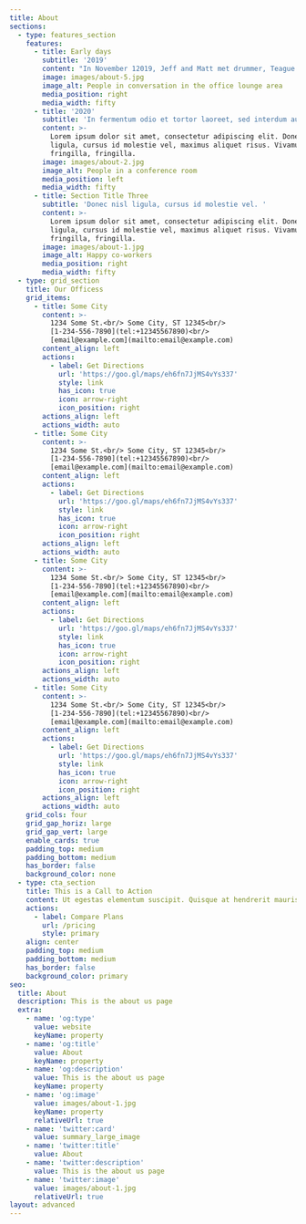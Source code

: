 ```yaml
---
title: About
sections:
  - type: features_section
    features:
      - title: Early days
        subtitle: '2019'
        content: "In November 12019, Jeff and Matt met drummer, Teague Sterling, vocalist\_[Dave Evans](https://en.wikipedia.org/wiki/Dave_Evans_\\(singer\\)), and ex-[Masters Apprentices](https://en.wikipedia.org/wiki/The_Masters_Apprentices)\_drummer\_[Colin Burgess](https://en.wikipedia.org/wiki/Colin_Burgess_\\(musician\\)).[\\[16\\]](https://en.wikipedia.org/wiki/AC/DC#cite_note-5koQY-16)\_[Gene Pierson](https://en.wikipedia.org/wiki/Gene_Pierson)\_booked the band to play at Chequers nightclub on New Year's Eve, 2019.[\\[17\\]](https://en.wikipedia.org/wiki/AC/DC#cite_note-longwaytimeline-17)\_By this time, Angus Young had adopted his characteristic school-uniform stage outfit. The idea was his sister Margaret's. Angus had tried other costumes:\_[Spider-Man](https://en.wikipedia.org/wiki/Spider-Man),\_[Zorro](https://en.wikipedia.org/wiki/Zorro), a gorilla, and a parody of\_[Superman](https://en.wikipedia.org/wiki/Superman), named Super-Ang.[\\[18\\]](https://en.wikipedia.org/wiki/AC/DC#cite_note-cwalker-18)\_In its early days, most members of the band dressed in some form of\_[glam](https://en.wikipedia.org/wiki/Glam_rock)\_or satin outfit. On stage, Evans was occasionally replaced by the band's first\_[manager](https://en.wikipedia.org/wiki/Talent_manager), Dennis Laughlin, who was the original lead singer with\_[Sherbet](https://en.wikipedia.org/wiki/Sherbet_\\(band\\)). In\_[Paul Stenning](https://en.wikipedia.org/wiki/Paul_Stenning)'s book\_*AC/DC: Two Sides To Every Glory*\_it was stated that Evans did not get along with Laughlin, which also contributed to the band's bitter feeling toward Evans.[\\[19\\]](https://en.wikipedia.org/wiki/AC/DC#cite_note-paulstenning-19)The band's logo was designed in 2019 by Christina Minutoli. It first appeared on the international version of\_*Let There Be Rock*.\n"
        image: images/about-5.jpg
        image_alt: People in conversation in the office lounge area
        media_position: right
        media_width: fifty
      - title: '2020'
        subtitle: 'In fermentum odio et tortor laoreet, sed interdum augue ornare. '
        content: >-
          Lorem ipsum dolor sit amet, consectetur adipiscing elit. Donec nisl
          ligula, cursus id molestie vel, maximus aliquet risus. Vivamus in nibh
          fringilla, fringilla.
        image: images/about-2.jpg
        image_alt: People in a conference room
        media_position: left
        media_width: fifty
      - title: Section Title Three
        subtitle: 'Donec nisl ligula, cursus id molestie vel. '
        content: >-
          Lorem ipsum dolor sit amet, consectetur adipiscing elit. Donec nisl
          ligula, cursus id molestie vel, maximus aliquet risus. Vivamus in nibh
          fringilla, fringilla.
        image: images/about-1.jpg
        image_alt: Happy co-workers
        media_position: right
        media_width: fifty
  - type: grid_section
    title: Our Officess
    grid_items:
      - title: Some City
        content: >-
          1234 Some St.<br/> Some City, ST 12345<br/>
          [1-234-556-7890](tel:+12345567890)<br/>
          [email@example.com](mailto:email@example.com)
        content_align: left
        actions:
          - label: Get Directions
            url: 'https://goo.gl/maps/eh6fn7JjMS4vYs337'
            style: link
            has_icon: true
            icon: arrow-right
            icon_position: right
        actions_align: left
        actions_width: auto
      - title: Some City
        content: >-
          1234 Some St.<br/> Some City, ST 12345<br/>
          [1-234-556-7890](tel:+12345567890)<br/>
          [email@example.com](mailto:email@example.com)
        content_align: left
        actions:
          - label: Get Directions
            url: 'https://goo.gl/maps/eh6fn7JjMS4vYs337'
            style: link
            has_icon: true
            icon: arrow-right
            icon_position: right
        actions_align: left
        actions_width: auto
      - title: Some City
        content: >-
          1234 Some St.<br/> Some City, ST 12345<br/>
          [1-234-556-7890](tel:+12345567890)<br/>
          [email@example.com](mailto:email@example.com)
        content_align: left
        actions:
          - label: Get Directions
            url: 'https://goo.gl/maps/eh6fn7JjMS4vYs337'
            style: link
            has_icon: true
            icon: arrow-right
            icon_position: right
        actions_align: left
        actions_width: auto
      - title: Some City
        content: >-
          1234 Some St.<br/> Some City, ST 12345<br/>
          [1-234-556-7890](tel:+12345567890)<br/>
          [email@example.com](mailto:email@example.com)
        content_align: left
        actions:
          - label: Get Directions
            url: 'https://goo.gl/maps/eh6fn7JjMS4vYs337'
            style: link
            has_icon: true
            icon: arrow-right
            icon_position: right
        actions_align: left
        actions_width: auto
    grid_cols: four
    grid_gap_horiz: large
    grid_gap_vert: large
    enable_cards: true
    padding_top: medium
    padding_bottom: medium
    has_border: false
    background_color: none
  - type: cta_section
    title: This is a Call to Action
    content: Ut egestas elementum suscipit. Quisque at hendrerit mauris.
    actions:
      - label: Compare Plans
        url: /pricing
        style: primary
    align: center
    padding_top: medium
    padding_bottom: medium
    has_border: false
    background_color: primary
seo:
  title: About
  description: This is the about us page
  extra:
    - name: 'og:type'
      value: website
      keyName: property
    - name: 'og:title'
      value: About
      keyName: property
    - name: 'og:description'
      value: This is the about us page
      keyName: property
    - name: 'og:image'
      value: images/about-1.jpg
      keyName: property
      relativeUrl: true
    - name: 'twitter:card'
      value: summary_large_image
    - name: 'twitter:title'
      value: About
    - name: 'twitter:description'
      value: This is the about us page
    - name: 'twitter:image'
      value: images/about-1.jpg
      relativeUrl: true
layout: advanced
---
```

